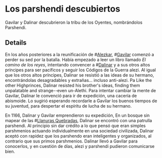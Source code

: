 # Los parshendi descubiertos
Gavilar y Dalinar descubrieron la tribu de los Oyentes, nombrándolos Parshendi.

## Details
En los años posteriores a la reunificación de #[Alezkar](characters/alethkar), #[Gavilar](characters/gavilar) comenzó a perder su sed por la batalla. Había empezado a leer un libro llamado _El camino de los reyes_, intentando convencer a #[Dalinar](characters/dalinar) y a sus otros altos príncipes para ser pacíficos y seguir los Códigos de la Guerra alezi. Al igual que los otros altos príncipes, Dalinar se resistió a las ideas de su hermano, encontrándolas desagradables y extrañas... incluso anti-alezi. Pa Like the other Highprinces, Dalinar resisted his brother's ideas, finding them unpalatable and strange--even un-Alethi. Para intentar cambiar la mente de Gavilar, Dalinar le convenció para ir de expedición, una cacería de abismoide. Lo sugirió esperando recordarle a Gavilar los buenos tiempos de su juventud, para despertar el espíritu de lucha de su hermano. 

En 1166, Dalinar y Gavilar emprendieron su expedición, En un bosque sin mapear de las #[Llanuras Quebradas](locations/shattered-plains), Dalinar se encontró con una patrulla parshendi. Al principio sin dar crédito a lo que pensó que eran simples parshmenios actuando individualmente en una sociedad civilizada, Dalinar aceptó con rapidez que los parshendo eran inteligentes y organizados, al contrario que sus primos parshmenios. Dalinar llevó a Gavilar para conocerlos, y en cuestión de días, alezi y parshendi pudieron comunicarse bien.
